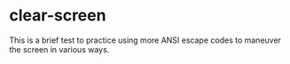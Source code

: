 # clear-screen
This is a brief test to practice using more ANSI escape codes to maneuver the screen in various ways.